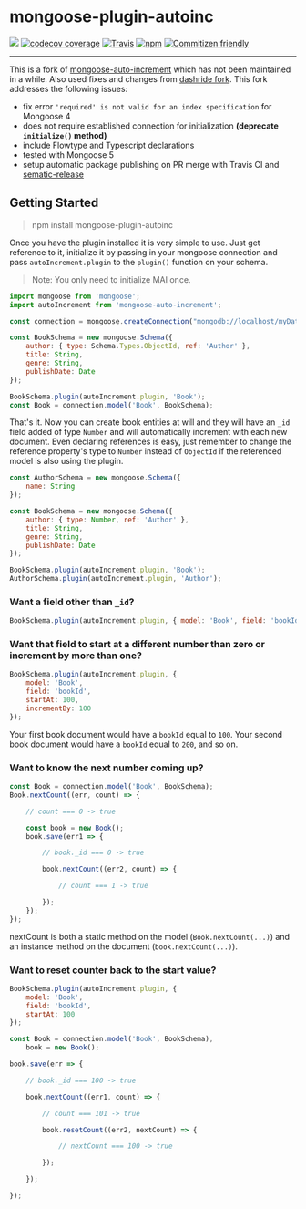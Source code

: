# mongoose-plugin-autoinc
[![](https://img.shields.io/npm/v/mongoose-plugin-autoinc.svg)](https://www.npmjs.com/package/mongoose-plugin-autoinc)
[![codecov coverage](https://img.shields.io/codecov/c/github/nodkz/mongoose-plugin-autoinc.svg)](https://codecov.io/github/nodkz/mongoose-plugin-autoinc)
[![Travis](https://img.shields.io/travis/nodkz/mongoose-plugin-autoinc.svg?maxAge=2592000)](https://travis-ci.org/nodkz/mongoose-plugin-autoinc)
[![npm](https://img.shields.io/npm/dt/mongoose-plugin-autoinc.svg)](http://www.npmtrends.com/mongoose-plugin-autoinc)
[![Commitizen friendly](https://img.shields.io/badge/commitizen-friendly-brightgreen.svg)](http://commitizen.github.io/cz-cli/)

---

This is a fork of [mongoose-auto-increment](https://github.com/chevex-archived/mongoose-auto-increment) which has not been maintained in a while. Also used fixes and changes from [dashride fork](https://github.com/Dashride/mongoose-auto-increment). This fork addresses the following issues:
- fix error `'required' is not valid for an index specification` for Mongoose 4
- does not require established connection for initialization **(deprecate `initialize()` method)**
- include Flowtype and Typescript declarations
- tested with Mongoose 5
- setup automatic package publishing on PR merge with Travis CI and [sematic-release](https://github.com/semantic-release/semantic-release)

## Getting Started

> npm install mongoose-plugin-autoinc

Once you have the plugin installed it is very simple to use. Just get reference to it, initialize it by passing in your
mongoose connection and pass `autoIncrement.plugin` to the `plugin()` function on your schema.

> Note: You only need to initialize MAI once.

````js
import mongoose from 'mongoose';
import autoIncrement from 'mongoose-auto-increment';

const connection = mongoose.createConnection("mongodb://localhost/myDatabase");

const BookSchema = new mongoose.Schema({
    author: { type: Schema.Types.ObjectId, ref: 'Author' },
    title: String,
    genre: String,
    publishDate: Date
});

BookSchema.plugin(autoIncrement.plugin, 'Book');
const Book = connection.model('Book', BookSchema);
````

That's it. Now you can create book entities at will and they will have an `_id` field added of type `Number` and will automatically increment with each new document. Even declaring references is easy, just remember to change the reference property's type to `Number` instead of `ObjectId` if the referenced model is also using the plugin.

````js
const AuthorSchema = new mongoose.Schema({
    name: String
});

const BookSchema = new mongoose.Schema({
    author: { type: Number, ref: 'Author' },
    title: String,
    genre: String,
    publishDate: Date
});

BookSchema.plugin(autoIncrement.plugin, 'Book');
AuthorSchema.plugin(autoIncrement.plugin, 'Author');
````

### Want a field other than `_id`?

````js
BookSchema.plugin(autoIncrement.plugin, { model: 'Book', field: 'bookId' });
````

### Want that field to start at a different number than zero or increment by more than one?

````js
BookSchema.plugin(autoIncrement.plugin, {
    model: 'Book',
    field: 'bookId',
    startAt: 100,
    incrementBy: 100
});
````

Your first book document would have a `bookId` equal to `100`. Your second book document would have a `bookId` equal to `200`, and so on.

### Want to know the next number coming up?

````js
const Book = connection.model('Book', BookSchema);
Book.nextCount((err, count) => {

    // count === 0 -> true

    const book = new Book();
    book.save(err1 => {

        // book._id === 0 -> true

        book.nextCount((err2, count) => {

            // count === 1 -> true

        });
    });
});
````

nextCount is both a static method on the model (`Book.nextCount(...)`) and an instance method on the document (`book.nextCount(...)`).

### Want to reset counter back to the start value?

````js
BookSchema.plugin(autoIncrement.plugin, {
    model: 'Book',
    field: 'bookId',
    startAt: 100
});

const Book = connection.model('Book', BookSchema),
    book = new Book();

book.save(err => {

    // book._id === 100 -> true

    book.nextCount((err1, count) => {

        // count === 101 -> true

        book.resetCount((err2, nextCount) => {

            // nextCount === 100 -> true

        });

    });

});
````

